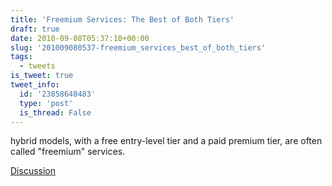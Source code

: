 ```yaml
---
title: 'Freemium Services: The Best of Both Tiers'
draft: true
date: 2010-09-08T05:37:10+00:00
slug: '201009080537-freemium_services_best_of_both_tiers'
tags:
  - tweets
is_tweet: true
tweet_info:
  id: '23858640483'
  type: 'post'
  is_thread: False
---
```




hybrid models, with a free entry-level tier and a paid premium tier, are often called "freemium" services.

[Discussion](https://x.com/sytelus/status/23858640483)
